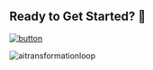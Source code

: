 ## Ready to Get Started? 👋

[![button](https://dabuttonfactory.com/button.png?t=ClickMe&f=Roboto-Bold&ts=26&tc=fff&tshs=1&tshc=000&hp=45&vp=20&c=11&bgt=unicolored&bgc=15d798)](https://github.com/buildstuffdemo/intro/issues/new?template=click-to-get-started.md&title=[Demo]&label=buildstuff&body=Hi)

![aitransformationloop](https://github.com/buildstuffdemo/.github/assets/10250297/9ea3af46-f23c-4e1c-bb65-1e72d1d7ba1f)


<!--

**Here are some ideas to get you started:**

🙋‍♀️ A short introduction - what is your organization all about?
🌈 Contribution guidelines - how can the community get involved?
👩‍💻 Useful resources - where can the community find your docs? Is there anything else the community should know?
🍿 Fun facts - what does your team eat for breakfast?
🧙 Remember, you can do mighty things with the power of [Markdown](https://docs.github.com/github/writing-on-github/getting-started-with-writing-and-formatting-on-github/basic-writing-and-formatting-syntax)
-->
